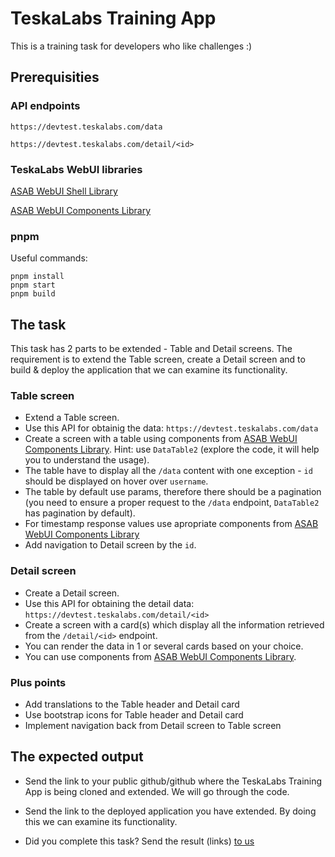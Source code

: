 # TeskaLabs Training App

This is a training task for developers who like challenges :)

## Prerequisities

### API endpoints

`https://devtest.teskalabs.com/data`

`https://devtest.teskalabs.com/detail/<id>` 

### TeskaLabs WebUI libraries

[ASAB WebUI Shell Library](https://github.com/TeskaLabs/asab-webui-shell-lib)

[ASAB WebUI Components Library](https://github.com/TeskaLabs/asab-webui-components-lib)

### pnpm

Useful commands:

```
pnpm install
pnpm start
pnpm build
```

## The task

This task has 2 parts to be extended - Table and Detail screens. The requirement is to extend the Table screen, create a Detail screen and to build & deploy the application that we can examine its functionality.

### Table screen

- Extend a Table screen.
- Use this API for obtainig the data: `https://devtest.teskalabs.com/data`
- Create a screen with a table using components from [ASAB WebUI Components Library](https://github.com/TeskaLabs/asab-webui-components-lib). Hint: use `DataTable2` (explore the code, it will help you to understand the usage).
- The table have to display all the `/data` content with one exception - `id` should be displayed on hover over `username`.
- The table by default use params, therefore there should be a pagination (you need to ensure a proper request to the `/data` endpoint, `DataTable2` has pagination by default).
- For timestamp response values use apropriate components from [ASAB WebUI Components Library](https://github.com/TeskaLabs/asab-webui-components-lib)
- Add navigation to Detail screen by the `id`.

### Detail screen

- Create a Detail screen.
- Use this API for obtaining the detail data: `https://devtest.teskalabs.com/detail/<id>` 
- Create a screen with a card(s) which display all the information retrieved from the `/detail/<id>` endpoint.
- You can render the data in 1 or several cards based on your choice.
- You can use components from [ASAB WebUI Components Library](https://github.com/TeskaLabs/asab-webui-components-lib).

### Plus points

- Add translations to the Table header and Detail card
- Use bootstrap icons for Table header and Detail card
- Implement navigation back from Detail screen to Table screen

## The expected output 

- Send the link to your public github/github where the TeskaLabs Training App is being cloned and extended. We will go through the code.

- Send the link to the deployed application you have extended. By doing this we can examine its functionality.

- Did you complete this task? Send the result (links) [to us](mailto:frantisek.pesek@teskalabs.com)
